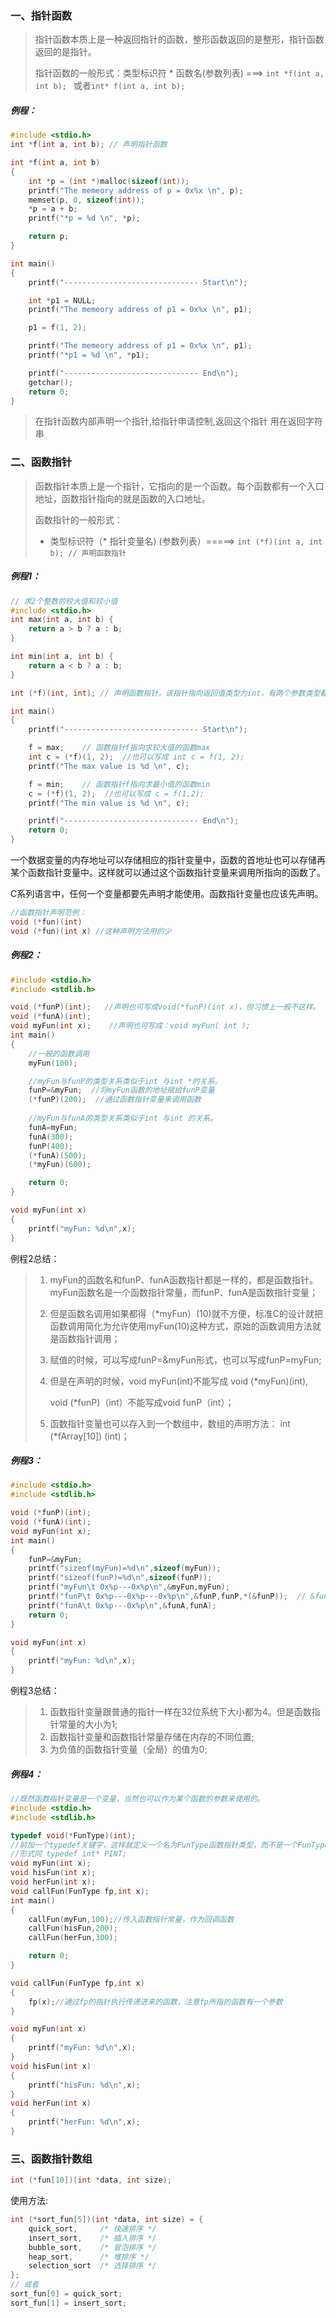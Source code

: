 

### 一、指针函数

> 指针函数本质上是一种返回指针的函数，整形函数返回的是整形，指针函数返回的是指针。
>
> 指针函数的一般形式：类型标识符 * 函数名(参数列表)  ===> `int *f(int a, int b); ` 或者`int* f(int a, int b); ` 

##### 例程：

```C
#include <stdio.h>
int *f(int a, int b); // 声明指针函数  

int *f(int a, int b)
{
    int *p = (int *)malloc(sizeof(int));
    printf("The memeory address of p = 0x%x \n", p);
    memset(p, 0, sizeof(int));
    *p = a + b;
    printf("*p = %d \n", *p);

    return p;
}

int main()
{
    printf("------------------------------ Start\n");

    int *p1 = NULL;
    printf("The memeory address of p1 = 0x%x \n", p1);

    p1 = f(1, 2);

    printf("The memeory address of p1 = 0x%x \n", p1);
    printf("*p1 = %d \n", *p1);

    printf("------------------------------ End\n");
    getchar();
    return 0;
}

```
> 在指针函数内部声明一个指针,给指针申请控制,返回这个指针
> 用在返回字符串



### 二、函数指针

> 函数指针本质上是一个指针，它指向的是一个函数。每个函数都有一个入口地址，函数指针指向的就是函数的入口地址。
>
> 函数指针的一般形式：
>
> -  类型标识符（* 指针变量名) (参数列表）=====> `int (*f)(int a, int b); // 声明函数指针`

##### 例程1：

```C
// 求2个整数的较大值和较小值
#include <stdio.h>
int max(int a, int b) {
    return a > b ? a : b;
}

int min(int a, int b) {
    return a < b ? a : b;
}

int (*f)(int, int); // 声明函数指针，该指针指向返回值类型为int，有两个参数类型都是int的函数

int main()
{
    printf("------------------------------ Start\n");

    f = max;    // 函数指针f指向求较大值的函数max
    int c = (*f)(1, 2);  //也可以写成 int c = f(1, 2);
    printf("The max value is %d \n", c);

    f = min;    // 函数指针f指向求最小值的函数min
    c = (*f)(1, 2);  //也可以写成 c = f(1,2);
    printf("The min value is %d \n", c);

    printf("------------------------------ End\n");
    return 0;
}
```

​		一个数据变量的内存地址可以存储相应的指针变量中，函数的首地址也可以存储再某个函数指针变量中。这样就可以通过这个函数指针变量来调用所指向的函数了。

​		C系列语言中，任何一个变量都要先声明才能使用。函数指针变量也应该先声明。

```C
//函数指针声明范例：
void (*fun)(int)
void (*fun)(int x) //这种声明方法用的少
```

##### 例程2：

```C
#include <stdio.h>
#include <stdlib.h>

void (*funP)(int);   //声明也可写成void(*funP)(int x)，但习惯上一般不这样。
void (*funA)(int);
void myFun(int x);    //声明也可写成：void myFun( int );
int main()
{
    //一般的函数调用
    myFun(100);

    //myFun与funP的类型关系类似于int 与int *的关系。
    funP=&myFun;  //将myFun函数的地址赋给funP变量
    (*funP)(200);  //通过函数指针变量来调用函数
    
    //myFun与funA的类型关系类似于int 与int 的关系。
    funA=myFun; 
    funA(300);
    funP(400);
    (*funA)(500);
    (*myFun)(600);

    return 0;
}

void myFun(int x)
{
    printf("myFun: %d\n",x);
}
```

例程2总结：

> 1. myFun的函数名和funP、funA函数指针都是一样的，都是函数指针。myFun函数名是一个函数指针常量，而funP、funA是函数指针变量；
>
> 2. 但是函数名调用如果都得（*myFun）(10)就不方便，标准C的设计就把函数调用简化为允许使用myFun(10)这种方式，原始的函数调用方法就是函数指针调用；
>
> 3. 赋值的时候，可以写成funP=&myFun形式，也可以写成funP=myFun;
>
> 4. 但是在声明的时候，void myFun(int)不能写成 void (*myFun)(int),
>
>    void (*funP)（int）不能写成void funP（int）；
>
> 5. 函数指针变量也可以存入到一个数组中，数组的声明方法： int (*fArray[10]) (int)；

##### 例程3：

```C
#include <stdio.h>
#include <stdlib.h>

void (*funP)(int);
void (*funA)(int);
void myFun(int x);
int main()
{
    funP=&myFun;
    printf("sizeof(myFun)=%d\n",sizeof(myFun));
    printf("sizeof(funP)=%d\n",sizeof(funP));
    printf("myFun\t 0x%p---0x%p\n",&myFun,myFun);
    printf("funP\t 0x%p---0x%p---0x%p\n",&funP,funP,*(&funP));  // &funP ==> P自身的地址值
    printf("funA\t 0x%p---0x%p\n",&funA,funA);
    return 0;
}

void myFun(int x)
{
    printf("myFun: %d\n",x);
}
```

例程3总结：

>1. 函数指针变量跟普通的指针一样在32位系统下大小都为4。但是函数指针常量的大小为1;
>2. 函数指针变量和函数指针常量存储在内存的不同位置;
>3. 为负值的函数指针变量（全局）的值为0;

##### 例程4：

```C
//既然函数指针变量是一个变量，当然也可以作为某个函数的参数来使用的。
#include <stdio.h>
#include <stdlib.h>

typedef void(*FunType)(int);
//前加一个typedef关键字，这样就定义一个名为FunType函数指针类型，而不是一个FunType变量。
//形式同 typedef int* PINT;
void myFun(int x);
void hisFun(int x);
void herFun(int x);
void callFun(FunType fp,int x);
int main()
{
    callFun(myFun,100);//传入函数指针常量，作为回调函数
    callFun(hisFun,200);
    callFun(herFun,300);

    return 0;
}

void callFun(FunType fp,int x)
{
    fp(x);//通过fp的指针执行传递进来的函数，注意fp所指的函数有一个参数
}

void myFun(int x)
{
    printf("myFun: %d\n",x);
}
void hisFun(int x)
{
    printf("hisFun: %d\n",x);
}
void herFun(int x)
{
    printf("herFun: %d\n",x);
}
```

### 三、函数指针数组
```C
int (*fun[10])(int *data, int size);
```
使用方法:
```C
int (*sort_fun[5])(int *data, int size) = {
    quick_sort,     /* 快速排序 */
    insert_sort,    /* 插入排序 */
    bubble_sort,    /* 冒泡排序 */
    heap_sort,      /* 堆排序 */
    selection_sort  /* 选择排序 */
};
// 或者
sort_fun[0] = quick_sort;
sort_fun[1] = insert_sort;
```
